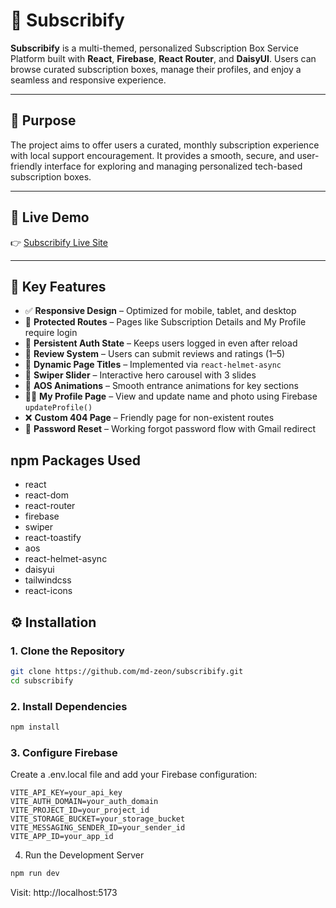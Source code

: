 # 🎁 Subscribify

**Subscribify** is a multi-themed, personalized Subscription Box Service Platform built with **React**, **Firebase**, **React Router**, and **DaisyUI**. Users can browse curated subscription boxes, manage their profiles, and enjoy a seamless and responsive experience.

---

## 🌟 Purpose

The project aims to offer users a curated, monthly subscription experience with local support encouragement. It provides a smooth, secure, and user-friendly interface for exploring and managing personalized tech-based subscription boxes.

---

## 🔗 Live Demo

👉 [Subscribify Live Site](https://subscription-box-22a46.web.app/)

---

## 🚀 Key Features

- ✅ **Responsive Design** – Optimized for mobile, tablet, and desktop
- 🔐 **Protected Routes** – Pages like Subscription Details and My Profile require login
- 🔄 **Persistent Auth State** – Keeps users logged in even after reload
- 💬 **Review System** – Users can submit reviews and ratings (1–5)
- 🧭 **Dynamic Page Titles** – Implemented via `react-helmet-async`
- 🎠 **Swiper Slider** – Interactive hero carousel with 3 slides
- 🎨 **AOS Animations** – Smooth entrance animations for key sections
- 🧑‍💻 **My Profile Page** – View and update name and photo using Firebase `updateProfile()`
- ❌ **Custom 404 Page** – Friendly page for non-existent routes
- 🔧 **Password Reset** – Working forgot password flow with Gmail redirect

## npm Packages Used
- react
- react-dom
- react-router
- firebase
- swiper
- react-toastify
- aos
- react-helmet-async
- daisyui
- tailwindcss
- react-icons

## ⚙️ Installation

### 1. Clone the Repository
```bash
git clone https://github.com/md-zeon/subscribify.git
cd subscribify
```

### 2. Install Dependencies
```bash
npm install
```

### 3. Configure Firebase
Create a .env.local file and add your Firebase configuration:
```env
VITE_API_KEY=your_api_key
VITE_AUTH_DOMAIN=your_auth_domain
VITE_PROJECT_ID=your_project_id
VITE_STORAGE_BUCKET=your_storage_bucket
VITE_MESSAGING_SENDER_ID=your_sender_id
VITE_APP_ID=your_app_id
```

4. Run the Development Server
```bash
npm run dev
```
Visit: http://localhost:5173
